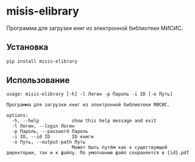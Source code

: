 # misis-elibrary

Программа для загрузки книг из электронной библиотеки МИСИС.

## Установка

``` sh
pip install misis-elibrary
```

## Использование

```
usage: misis-elibrary [-h] -l Логин -p Пароль -i ID [-o Путь]

Программа для загрузки книг из электронной библиотеки МИСИС.

options:
  -h, --help            show this help message and exit
  -l Логин, --login Логин
  -p Пароль, --password Пароль
  -i ID, --id ID        ID книги
  -o Путь, --output-path Путь
                        Может быть путём как к существующей директории, так и к файлу. По умолчанию файл сохраняется в {id}.pdf
```

